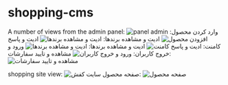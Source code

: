 # shopping-cms
A number of views from the admin panel:
![panel admin](https://user-images.githubusercontent.com/107061684/220391925-320f7758-8671-447c-84fe-be202d034714.PNG)
وارد کردن محصول:
![افزودن محصول](https://user-images.githubusercontent.com/107061684/220395496-ad2f8fe9-3922-4a49-9cd7-cf61a7789a4a.png)
ادیت و مشاهده برندها:
![ادیت و مشاهده برندها](https://user-images.githubusercontent.com/107061684/220392014-efa35a44-4b4e-4327-866a-de4a2c882df4.PNG)
ادیت و پاسخ کامنت:
![ادیت و پاسخ کامنت](https://user-images.githubusercontent.com/107061684/220395766-eba4b045-1910-4639-9441-df64bf49a624.png)
ادیت و مشاهده برندها:
![ادیت و مشاهده برندها](https://user-images.githubusercontent.com/107061684/220395847-2d65e478-c0c8-474c-8726-57172e97d85a.PNG)
ورود و خروج کاربران:
![ورود و خروج کاربران](https://user-images.githubusercontent.com/107061684/220401178-ea7e3532-d389-445e-b476-b99a78d645ed.png)
مشاهده و تایید سفارشات:
![مشاهده و تایید سفارشات](https://user-images.githubusercontent.com/107061684/220400838-afc468cd-8301-4ad0-a675-2967d35f72c1.png)


shopping site view:
![سایت کفش](https://user-images.githubusercontent.com/107061684/220399368-81cab162-21e5-4439-b912-81e6eb0d887e.png)
صفحه محصول:
![صفحه محصول](https://user-images.githubusercontent.com/107061684/220395977-546c922b-f3cf-4f03-88df-629e4495798b.png)
